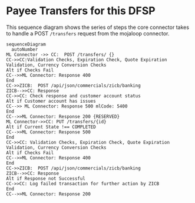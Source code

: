 # Payee Transfers for this DFSP
This sequence diagram shows the series of steps the core connector takes to handle a POST `/transfers` request from the mojaloop connector.

```mermaid
sequenceDiagram
  autoNumber
ML Connector ->> CC:  POST /transfers/ {}
CC->>CC:Validation Checks, Expiration Check, Quote Expiration Validation, Currency Conversion Checks
Alt if Checks Fail
CC-->>ML Connector: Response 400
End
CC->>ZICB:  POST /api/json/commercials/zicb/banking
ZICB-->>CC: Response 
CC->>CC: Check response and customer account status 
Alt if Customer account has issues 
CC-->> ML Connector: Response 500 mlCode: 5400
End
CC-->>ML Connector: Response 200 {RESERVED}
ML Connector->>CC: PUT /transfers/{id}
Alt if Current State !== COMPLETED
CC-->>ML Connector: Response 500
End
CC->>CC: Validation Checks, Expiration Check, Quote Expiration Validation, Currency Conversion Checks
Alt if Checks Fail
CC-->>ML Connector: Response 400
End
CC->>ZICB:  POST /api/json/commercials/zicb/banking
ZICB-->>CC: Response
Alt if Response not Successful
CC->>CC: Log failed transaction for further action by ZICB
End
CC-->>ML Connector: Response 200

```
